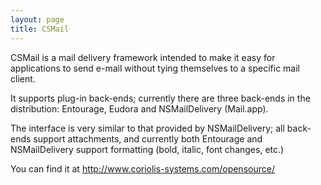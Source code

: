 ```yaml
---
layout: page
title: CSMail
---
```


CSMail is a mail delivery framework intended to make it easy for applications to send e-mail without tying themselves to a specific mail client.

It supports plug-in back-ends; currently there are three back-ends in the distribution: Entourage, Eudora and NSMailDelivery (Mail.app).

The interface is very similar to that provided by NSMailDelivery; all back-ends support attachments, and currently both Entourage and NSMailDelivery support formatting (bold, italic, font changes, etc.)

You can find it at http://www.coriolis-systems.com/opensource/

